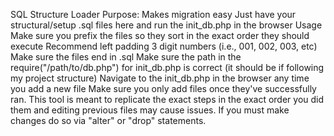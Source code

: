 SQL Structure Loader
Purpose: Makes migration easy
Just have your structural/setup .sql files here and run the init_db.php in the browser
Usage
Make sure you prefix the files so they sort in the exact order they should execute
Recommend left padding 3 digit numbers (i.e., 001, 002, 003, etc)
Make sure the files end in .sql
Make sure the path in the require("/path/to/db.php") for init_db.php is correct (it should be if following my project structure)
Navigate to the init_db.php in the browser any time you add a new file
Make sure you only add files once they've successfully ran. This tool is meant to replicate the exact steps in the exact order you did them and editing previous files may cause issues. If you must make changes do so via "alter" or "drop" statements.